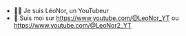 - 👋🏻 Je suis LéoNor, un YouTubeur
- 🎯 Suis moi sur https://www.youtube.com/@LeoNor_YT ou https://www.youtube.com/@LeoNor2_YT
